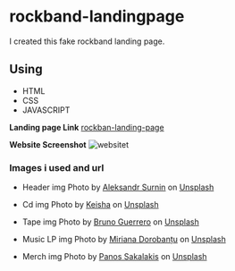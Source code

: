# rockband-landingpage
I created this fake rockband landing page.

## Using 
- HTML
- CSS
- JAVASCRIPT

**Landing page Link**
[rockban-landing-page](https://claudia118.github.io/rockband-landingpage/)

**Website Screenshot**
![websitet](website.jpg)

### Images i used and url 
- Header img
Photo by <a href="https://unsplash.com/pt-br/@franky4fingers?utm_source=unsplash&utm_medium=referral&utm_content=creditCopyText">Aleksandr Surnin</a> on <a href="https://unsplash.com/s/photos/rockband?utm_source=unsplash&utm_medium=referral&utm_content=creditCopyText">Unsplash</a>
  
- Cd img
Photo by <a href="https://unsplash.com/@keish_c?utm_source=unsplash&utm_medium=referral&utm_content=creditCopyText">Keisha</a> on <a href="https://unsplash.com/photos/SWSUetqJQh0?utm_source=unsplash&utm_medium=referral&utm_content=creditCopyText">Unsplash</a>
  
- Tape img
Photo by <a href="https://unsplash.com/@bdilla810?utm_source=unsplash&utm_medium=referral&utm_content=creditCopyText">Bruno Guerrero</a> on <a href="https://unsplash.com/photos/iZnHqKPfF7A?utm_source=unsplash&utm_medium=referral&utm_content=creditCopyText">Unsplash</a>

- Music LP img
Photo by <a href="https://unsplash.com/@mirianaa_?utm_source=unsplash&utm_medium=referral&utm_content=creditCopyText">Miriana Dorobanțu</a> on <a href="https://unsplash.com/s/photos/music-lp?utm_source=unsplash&utm_medium=referral&utm_content=creditCopyText">Unsplash</a>
  
- Merch img
Photo by <a href="https://unsplash.com/@meymigrou?utm_source=unsplash&utm_medium=referral&utm_content=creditCopyText">Panos Sakalakis</a> on <a href="https://unsplash.com/photos/WJQqRcirVag?utm_source=unsplash&utm_medium=referral&utm_content=creditCopyText">Unsplash</a>
  
